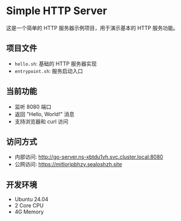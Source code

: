 # Simple HTTP Server

这是一个简单的 HTTP 服务器示例项目，用于演示基本的 HTTP 服务功能。

## 项目文件
- `hello.sh`: 基础的 HTTP 服务器实现
- `entrypoint.sh`: 服务启动入口

## 当前功能
- 监听 8080 端口
- 返回 "Hello, World!" 消息
- 支持浏览器和 curl 访问

## 访问方式
- 内部访问: http://go-server.ns-xbtdu1vh.svc.cluster.local:8080
- 公网访问: https://mitlorjpbhzy.sealoshzh.site

## 开发环境
- Ubuntu 24.04
- 2 Core CPU
- 4G Memory 